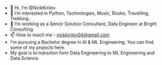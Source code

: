 - 👋 Hi, I’m @NickKirilov
- 👀 I’m interested in Python, Technologies, Music, Books, Travelling, Trekking.
- 🌱 I’m working as a Senior Solution Consultant, Data Engineer at Bright Consulting.
- 📫 How to reach me - nickkirilov04@gmail.com
- I'm pursuing a Bachelor degree in AI & ML Engineering. You can find some of my projects here.
- My goal is to transition fomr Data Engineering to ML Engineering and Data Science.
<!---
NickKirilov/NickKirilov is a ✨ special ✨ repository because its `README.md` (this file) appears on your GitHub profile.
You can click the Preview link to take a look at your changes.
--->
